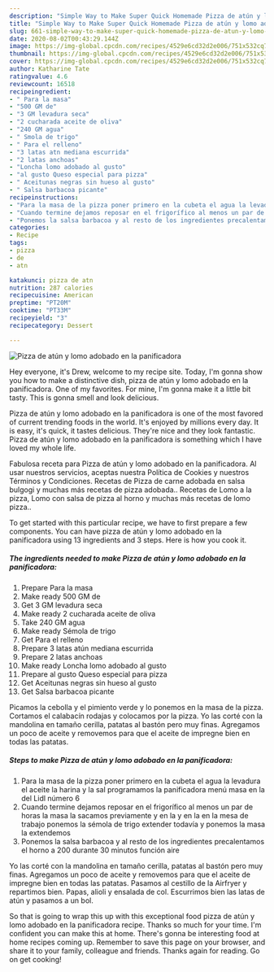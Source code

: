 ```yaml
---
description: "Simple Way to Make Super Quick Homemade Pizza de atún y lomo adobado en la panificadora"
title: "Simple Way to Make Super Quick Homemade Pizza de atún y lomo adobado en la panificadora"
slug: 661-simple-way-to-make-super-quick-homemade-pizza-de-atun-y-lomo-adobado-en-la-panificadora
date: 2020-08-02T00:43:29.144Z
image: https://img-global.cpcdn.com/recipes/4529e6cd32d2e006/751x532cq70/pizza-de-atun-y-lomo-adobado-en-la-panificadora-foto-principal.jpg
thumbnail: https://img-global.cpcdn.com/recipes/4529e6cd32d2e006/751x532cq70/pizza-de-atun-y-lomo-adobado-en-la-panificadora-foto-principal.jpg
cover: https://img-global.cpcdn.com/recipes/4529e6cd32d2e006/751x532cq70/pizza-de-atun-y-lomo-adobado-en-la-panificadora-foto-principal.jpg
author: Katharine Tate
ratingvalue: 4.6
reviewcount: 16518
recipeingredient:
- " Para la masa"
- "500 GM de"
- "3 GM levadura seca"
- "2 cucharada aceite de oliva"
- "240 GM agua"
- " Smola de trigo"
- " Para el relleno"
- "3 latas atn mediana escurrida"
- "2 latas anchoas"
- "Loncha lomo adobado al gusto"
- "al gusto Queso especial para pizza"
- " Aceitunas negras sin hueso al gusto"
- " Salsa barbacoa picante"
recipeinstructions:
- "Para la masa de la pizza poner primero en la cubeta el agua la levadura el aceite la harina y la sal programamos la panificadora menú masa en la del Lidl número 6"
- "Cuando termine dejamos reposar en el frigorífico al menos un par de horas la masa la sacamos previamente y en la y en la en la mesa de trabajo ponemos la sémola de trigo extender todavía y ponemos la masa la extendemos"
- "Ponemos la salsa barbacoa y al resto de los ingredientes precalentamos el horno a 200 durante 30 minutos función aire"
categories:
- Recipe
tags:
- pizza
- de
- atn

katakunci: pizza de atn 
nutrition: 287 calories
recipecuisine: American
preptime: "PT20M"
cooktime: "PT33M"
recipeyield: "3"
recipecategory: Dessert

---
```



![Pizza de atún y lomo adobado en la panificadora](https://img-global.cpcdn.com/recipes/4529e6cd32d2e006/751x532cq70/pizza-de-atun-y-lomo-adobado-en-la-panificadora-foto-principal.jpg)

Hey everyone, it's Drew, welcome to my recipe site. Today, I'm gonna show you how to make a distinctive dish, pizza de atún y lomo adobado en la panificadora. One of my favorites. For mine, I'm gonna make it a little bit tasty. This is gonna smell and look delicious.

Pizza de atún y lomo adobado en la panificadora is one of the most favored of current trending foods in the world. It's enjoyed by millions every day. It is easy, it's quick, it tastes delicious. They're nice and they look fantastic. Pizza de atún y lomo adobado en la panificadora is something which I have loved my whole life.

Fabulosa receta para Pizza de atún y lomo adobado en la panificadora. Al usar nuestros servicios, aceptas nuestra Política de Cookies y nuestros Términos y Condiciones. Recetas de Pizza de carne adobada en salsa bulgogi y muchas más recetas de pizza adobada.. Recetas de Lomo a la pizza, Lomo con salsa de pizza al horno y muchas más recetas de lomo pizza..


To get started with this particular recipe, we have to first prepare a few components. You can have pizza de atún y lomo adobado en la panificadora using 13 ingredients and 3 steps. Here is how you cook it.

<!--inarticleads1-->

##### The ingredients needed to make Pizza de atún y lomo adobado en la panificadora:

1. Prepare  Para la masa
1. Make ready 500 GM de
1. Get 3 GM levadura seca
1. Make ready 2 cucharada aceite de oliva
1. Take 240 GM agua
1. Make ready  Sémola de trigo
1. Get  Para el relleno
1. Prepare 3 latas atún mediana escurrida
1. Prepare 2 latas anchoas
1. Make ready Loncha lomo adobado al gusto
1. Prepare al gusto Queso especial para pizza
1. Get  Aceitunas negras sin hueso al gusto
1. Get  Salsa barbacoa picante


Picamos la cebolla y el pimiento verde y lo ponemos en la masa de la pizza. Cortamos el calabacín rodajas y colocamos por la pizza. Yo las corté con la mandolina en tamaño cerilla, patatas al bastón pero muy finas. Agregamos un poco de aceite y removemos para que el aceite de impregne bien en todas las patatas. 

<!--inarticleads2-->

##### Steps to make Pizza de atún y lomo adobado en la panificadora:

1. Para la masa de la pizza poner primero en la cubeta el agua la levadura el aceite la harina y la sal programamos la panificadora menú masa en la del Lidl número 6
1. Cuando termine dejamos reposar en el frigorífico al menos un par de horas la masa la sacamos previamente y en la y en la en la mesa de trabajo ponemos la sémola de trigo extender todavía y ponemos la masa la extendemos
1. Ponemos la salsa barbacoa y al resto de los ingredientes precalentamos el horno a 200 durante 30 minutos función aire


Yo las corté con la mandolina en tamaño cerilla, patatas al bastón pero muy finas. Agregamos un poco de aceite y removemos para que el aceite de impregne bien en todas las patatas. Pasamos al cestillo de la Airfryer y repartimos bien. Papas, alioli y ensalada de col. Escurrimos bien las latas de atún y pasamos a un bol. 

So that is going to wrap this up with this exceptional food pizza de atún y lomo adobado en la panificadora recipe. Thanks so much for your time. I'm confident you can make this at home. There's gonna be interesting food at home recipes coming up. Remember to save this page on your browser, and share it to your family, colleague and friends. Thanks again for reading. Go on get cooking!
